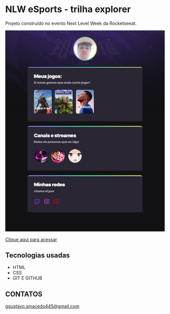# NLW eSports - trilha explorer

 Projeto construído no evento Next Level Week da Rocketseeat.

![preview](./github/preview.png)

[Clique aqui para acessar](https://gusla007.github.io/Primeiro-projeto/)

 ## Tecnologias usadas
 - HTML
 - CSS
 - GIT E GITHUB

 ## CONTATOS

ggustavo.smacedo445@gmail.com